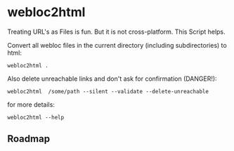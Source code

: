 # webloc2html



Treating URL's as Files is fun. But it is not cross-platform. This Script helps.

Convert all webloc files in the current directory (including subdirectories) to html:

``````shell
webloc2html .
``````

Also delete unreachable links and don't ask for confirmation (DANGER!):

``` shell
webloc2html  /some/path --silent --validate --delete-unreachable
```

for more details:

```
webloc2html --help
```


## Roadmap
